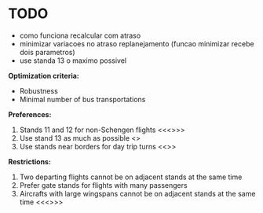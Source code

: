 # TODO
- como funciona recalcular com atraso
- minimizar variacoes no atraso replanejamento (funcao minimizar recebe dois parametros)
- use standa 13 o maximo possivel

**Optimization criteria:** 
- Robustness
- Minimal number of bus transportations

**Preferences:**
1. Stands 11 and 12 for non-Schengen flights <<<<OK>>>>
2. Use stand 13 as much as possible <<mesmo>>
3. Use stands near borders for day trip turns <<<mesmo>>>

**Restrictions:**
1. Two departing flights cannot be on adjacent stands at the same time
2. Prefer gate stands for flights with many passengers
3. Aircrafts with large wingspans cannot be on adjacent stands at the same time <<<<OK>>>>
